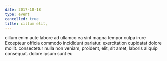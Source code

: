 ```yaml
---
date: 2017-10-18
type: event
cancelled: true
title: cillum elit,
---
```

cillum enim aute labore ad ullamco ea sint magna tempor culpa irure Excepteur officia commodo incididunt pariatur. exercitation cupidatat dolore mollit. consectetur nulla non veniam, proident, elit, sit amet, laboris aliquip consequat. dolore ipsum sunt eu
